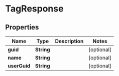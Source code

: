 

# TagResponse


## Properties

| Name | Type | Description | Notes |
|------------ | ------------- | ------------- | -------------|
|**guid** | **String** |  |  [optional] |
|**name** | **String** |  |  [optional] |
|**userGuid** | **String** |  |  [optional] |



